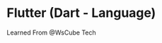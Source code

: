# Flutter (Dart - Language)

Learned From <a src='https://youtube.com/playlist?list=PLjVLYmrlmjGfGLShoW0vVX_tcyT8u1Y3E'>@WsCube Tech</a>
